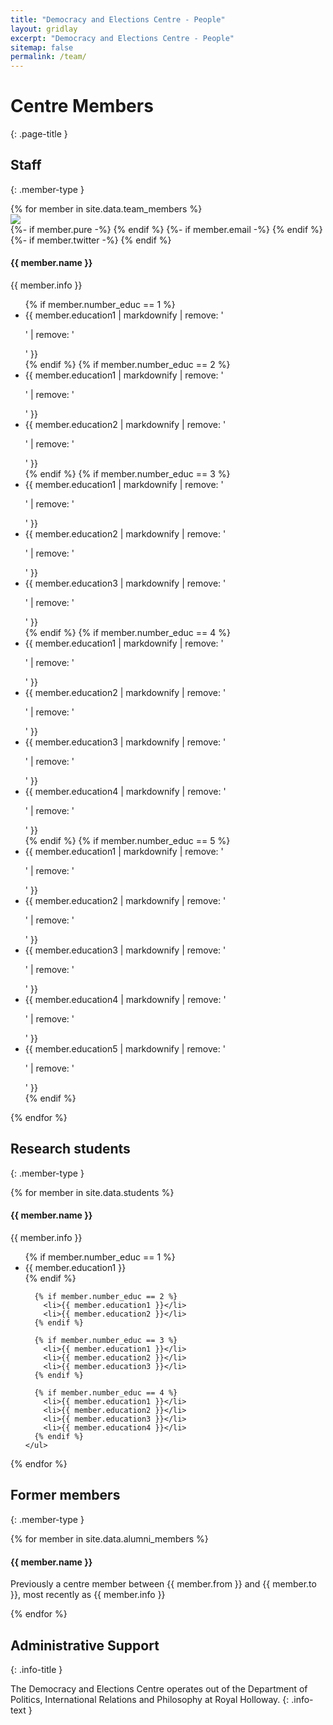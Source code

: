 ```yaml
---
title: "Democracy and Elections Centre - People"
layout: gridlay
excerpt: "Democracy and Elections Centre - People"
sitemap: false
permalink: /team/
---
```


# Centre Members
{: .page-title }

## Staff
{: .member-type }

<div class="row">
  {% for member in site.data.team_members %}
    <div class="col-md-4 member-card">
      <div class="row">
        <div class="col-auto col-left">
          <div class="member-card__img-wraper">
            <img src="{{ site.url }}{{ site.baseurl }}/images/teampic/{{ member.photo }}" />
          </div>
          <div class="member-card__social">
            {%- if member.pure -%}
              <a href="{{ member.pure }}" class="icon-publications"></a> 
            {% endif %}
            {%- if member.email -%}
              <a href="mailto:{{ member.email }}" class="icon-email"></a>
            {% endif %}  
            {%- if member.twitter -%}
              <a href="http://www.twitter.com/{{ member.twitter }}" class="icon-megaphone"></a> 
            {% endif %}
          </div>
        </div>
        <div class="col col-right">
          <h4 class="member-card__name">{{ member.name }}</h4>
          <p class="member-card__info">{{ member.info }}</p>
          <ul>
            {% if member.number_educ == 1 %}
              <li>{{ member.education1 | markdownify | remove: '<p>' | remove: '</p>' }}</li>
            {% endif %}
            {% if member.number_educ == 2 %}
              <li>{{ member.education1 | markdownify | remove: '<p>' | remove: '</p>'  }}</li>
              <li>{{ member.education2 | markdownify | remove: '<p>' | remove: '</p>'  }}</li>
            {% endif %}
            {% if member.number_educ == 3 %}
              <li>{{ member.education1 | markdownify | remove: '<p>' | remove: '</p>'  }}</li>
              <li>{{ member.education2 | markdownify | remove: '<p>' | remove: '</p>'  }}</li>
              <li>{{ member.education3 | markdownify | remove: '<p>' | remove: '</p>'  }}</li>
            {% endif %}
            {% if member.number_educ == 4 %}
              <li>{{ member.education1 | markdownify | remove: '<p>' | remove: '</p>'  }}</li>
              <li>{{ member.education2 | markdownify | remove: '<p>' | remove: '</p>'  }}</li>
              <li>{{ member.education3 | markdownify | remove: '<p>' | remove: '</p>'  }}</li>
              <li>{{ member.education4 | markdownify | remove: '<p>' | remove: '</p>'  }}</li>
            {% endif %}
            {% if member.number_educ == 5 %}
              <li>{{ member.education1 | markdownify | remove: '<p>' | remove: '</p>'  }}</li>
              <li>{{ member.education2 | markdownify | remove: '<p>' | remove: '</p>'  }}</li>
              <li>{{ member.education3 | markdownify | remove: '<p>' | remove: '</p>'  }}</li>
              <li>{{ member.education4 | markdownify | remove: '<p>' | remove: '</p>'  }}</li>
              <li>{{ member.education5 | markdownify | remove: '<p>' | remove: '</p>'  }}</li>
            {% endif %}
          </ul>
        </div>
      </div>
    </div>
  {% endfor %}

</div>




## Research students
{: .member-type }

<div class="row">
{% for member in site.data.students %}

  <div class="col-md-4 member-card">
    <h4 class="member-card__name">{{ member.name }}</h4>
    <p class="member-card__info">{{ member.info }}</p>
    <ul>
      {% if member.number_educ == 1 %}
        <li>{{ member.education1 }}</li>
      {% endif %}

      {% if member.number_educ == 2 %}
        <li>{{ member.education1 }}</li>
        <li>{{ member.education2 }}</li>
      {% endif %}

      {% if member.number_educ == 3 %}
        <li>{{ member.education1 }}</li>
        <li>{{ member.education2 }}</li>
        <li>{{ member.education3 }}</li>
      {% endif %}

      {% if member.number_educ == 4 %}
        <li>{{ member.education1 }}</li>
        <li>{{ member.education2 }}</li>
        <li>{{ member.education3 }}</li>
        <li>{{ member.education4 }}</li>
      {% endif %}
    </ul>
  </div>

{% endfor %}
</div>

## Former members
{: .member-type }

<div class="row">
{% for member in site.data.alumni_members %}

  <div class="col-md-4 member-card">
    <h4 class="member-card__name">{{ member.name }}</h4>
    <p class="member-card__info">Previously a centre member between {{ member.from }} and {{ member.to }}, most recently as {{ member.info }}</p>
    </ul>
  </div>

{% endfor %}
</div>

## Administrative Support
{: .info-title }

The Democracy and Elections Centre operates out of the Department of Politics, International Relations and Philosophy at Royal Holloway.
{: .info-text }
